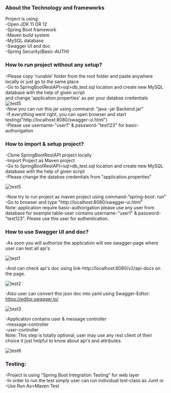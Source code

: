 ### About the Technology and frameworks
Project is using:  
-Open JDK 11 OR 12  
-Spring Boot framework  
-Maven build system  
-MySQL database  
-Swagger UI and doc  
-Spring Security(Basic-AUTH)  

### How to run project without any setup?  
-Please copy 'runable' folder from the root folder and paste anywhere locally or just go to the same place  
-Go to SpringBootRestAPI>sql>db_test.sql location and create new MySQL database with the help of given script  
and change 'application.properties' as per your databse credentials  
![test5](https://user-images.githubusercontent.com/4569362/67636977-4f61a580-f8d6-11e9-8821-10e31734db07.PNG)  
-Now you can run this jar using command: "java -jar Backend.jar"  
-If everything went right, you can open browser and start testing("http://localhost:8080/swagger-ui.html")  
-Please use username-"user1" & password-"test123" for basic-authorigation  

### How to import & setup project?  
-Clone SpringBootRestAPI project locally  
-Import Project as Maven project  
-Go to SpringBootRestAPI>sql>db_test.sql location and create new MySQL database with the help of given script  
-Please change the databse credentials from "application.properties"  

![test5](https://user-images.githubusercontent.com/4569362/67636977-4f61a580-f8d6-11e9-8821-10e31734db07.PNG)  

-Now try to run project as maven project using command-”spring-boot: run"  
-Go to browser and type "http://localhost:8080/swagger-ui.html"   
Note: application require basic-authorigation please use any user from database for example table-user contains username-"user1" & password-"test123". Please use this user for authentication.  

### How to use Swagger UI and doc?  
-As soon you will authorize the application will see swagger-page where user can test all api's 

![test1](https://user-images.githubusercontent.com/4569362/67636973-41ac2000-f8d6-11e9-8b35-ff9a431c5a3d.PNG)  

-And can check api's doc using link-http://localhost:8080/v2/api-docs on the page.   

![test2](https://user-images.githubusercontent.com/4569362/67636974-4670d400-f8d6-11e9-94cf-17b707495641.PNG)  

-Also user can convert this json doc into yaml using Swagger-Editor: https://editor.swagger.io/  

![test3](https://user-images.githubusercontent.com/4569362/67636976-496bc480-f8d6-11e9-82e1-3354fb16da58.PNG)  

-Application contains user & message controller  
-message-controller   
-user-controller  
Note: This step is totally optional, user may use any rest client of their choice it just helpful to know about api's and attributes.  

![test6](https://user-images.githubusercontent.com/4569362/67636983-699b8380-f8d6-11e9-89d7-84150e5a5123.PNG)  

### Testing:  
-Project is using "Spring Boot Integration Testing" for web layer  
-In order to run the test simply user can run individual test-class as Junit or  
-Use Run As>Maven Test  
